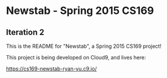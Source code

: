 # Newstab - Spring 2015 CS169 #

## Iteration 2 ##

This is the README for "Newstab", a Spring 2015 CS169 project!

This project is being developed on Cloud9, and lives here:

https://cs169-newstab-ryan-yu.c9.io/
